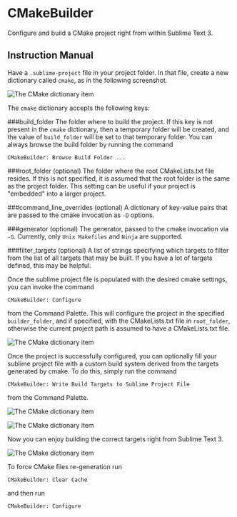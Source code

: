 # CMakeBuilder
Configure and build a CMake project right from within Sublime Text 3.

## Instruction Manual
Have a `.sublime-project` file in your project folder. In that file, create a
new dictionary called `cmake`, as in the following screenshot.

![The CMake dictionary item](https://raw.githubusercontent.com/rwols/CMakeBuilder/screenshots/screenshots/1.png "The CMake dictionary inside a sublime project file")

The `cmake` dictionary accepts the following keys:

###build\_folder
The folder where to build the project. If this key is not present in the `cmake`
dictionary, then a temporary folder will be created, and the value of
`build_folder` will be set to that temporary folder. You can always browse the
build folder by running the command

    CMakeBuilder: Browse Build Folder ...

###root\_folder (optional)
The folder where the root CMakeLists.txt file resides. If this is not specified,
it is assumed that the root folder is the same as the project folder. This
setting can be useful if your project is "embedded" into a larger project.

###command\_line\_overrides (optional)
A dictionary of key-value pairs that are passed to the cmake invocation as `-D`
options.

###generator (optional)
The generator, passed to the cmake invocation via `-G`. Currently, only
`Unix Makefiles` and `Ninja` are supported.

###filter\_targets (optional)
A list of strings specifying which targets to filter from the list of all
targets that may be built. If you have a lot of targets defined, this may be
helpful.

Once the sublime project file is populated with the desired cmake settings, you
can invoke the command

    CMakeBuilder: Configure

from the Command Palette. This will configure the project in the specified
`builder_folder`, and if specified, with the CMakeLists.txt file in
`root_folder`, otherwise the current project path is assumed to have a
CMakeLists.txt file.

![The CMake dictionary item](https://raw.githubusercontent.com/rwols/CMakeBuilder/screenshots/screenshots/2.png "Running the Configure step")

Once the project is successfully configured, you can optionally fill your
sublime project file with a custom build system derived from the targets
generated by cmake. To do this, simply run the command

    CMakeBuilder: Write Build Targets to Sublime Project File

from the Command Palette.

![The CMake dictionary item](https://raw.githubusercontent.com/rwols/CMakeBuilder/screenshots/screenshots/5.png "Configuring the custom build system")

![The CMake dictionary item](https://raw.githubusercontent.com/rwols/CMakeBuilder/screenshots/screenshots/7.png "The custom build system has been configured")

Now you can enjoy building the correct targets right from Sublime Text 3.

![The CMake dictionary item](https://raw.githubusercontent.com/rwols/CMakeBuilder/screenshots/screenshots/8.png "Building your defined targets with multithreaded make in Sublime Text 3")

To force CMake files re-generation run

    CMakeBuilder: Clear Cache

and then run

    CMakeBuilder: Configure
